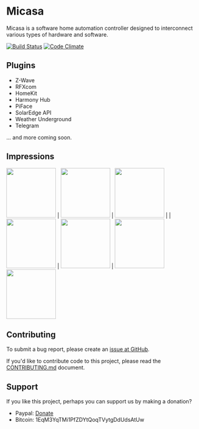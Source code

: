 # Micasa

Micasa is a software home automation controller designed to interconnect various types of hardware and software.

[![Build Status](https://travis-ci.org/fellownet/micasa.svg?branch=master)](https://travis-ci.org/fellownet/micasa)
[![Code Climate](https://codeclimate.com/github/fellownet/micasa/badges/gpa.svg)](https://codeclimate.com/github/fellownet/micasa)

## Plugins

- Z-Wave
- RFXcom
- HomeKit
- Harmony Hub
- PiFace
- SolarEdge API
- Weather Underground
- Telegram

... and more coming soon.

## Impressions

<img src="/../support/support/readme/dashboard.png?raw=true" height="130">
| <img src="/../support/support/readme/devices.png?raw=true" height="130"> | <img src="/../support/support/readme/plugins.png?raw=true" height="130"> |
| <img src="/../support/support/readme/energy.png?raw=true" height="130"> | <img src="/../support/support/readme/tempwtrendline.png?raw=true" height="130"> |
<img src="/../support/support/readme/homekit.png?raw=true" height="130">
<img src="/../support/support/readme/scripts.png?raw=true" height="130">

## Contributing

To submit a bug report, please create an [issue at GitHub](https://github.com/fellownet/micasa/issues/new).

If you'd like to contribute code to this project, please read the
[CONTRIBUTING.md](https://github.com/fellownet/micasa/blob/master/CONTRIBUTING.md) document.

## Support

If you like this project, perhaps you can support us by making a donation?
- Paypal: [Donate](https://www.paypal.com/cgi-bin/webscr?cmd=_s-xclick&hosted_button_id=VQNGE3N5L6MKS)
- Bitcoin: 1EqM3YqTMi1PfZDYtQoqTVytgDdUdsAtUw
